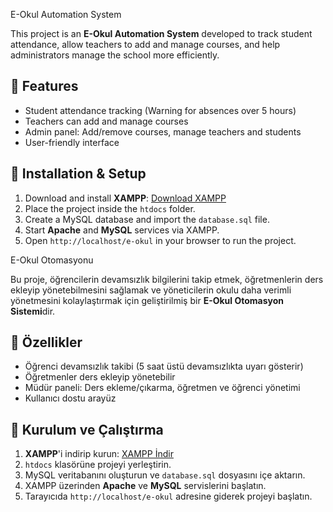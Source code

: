 E-Okul Automation System

This project is an **E-Okul Automation System** developed to track student attendance, allow teachers to add and manage courses, and help administrators manage the school more efficiently.

## 📌 Features
- Student attendance tracking (Warning for absences over 5 hours)
- Teachers can add and manage courses
- Admin panel: Add/remove courses, manage teachers and students
- User-friendly interface

## 🚀 Installation & Setup
1. Download and install **XAMPP**: [Download XAMPP](https://www.apachefriends.org/index.html)
2. Place the project inside the `htdocs` folder.
3. Create a MySQL database and import the `database.sql` file.
4. Start **Apache** and **MySQL** services via XAMPP.
5. Open `http://localhost/e-okul` in your browser to run the project.



E-Okul Otomasyonu

Bu proje, öğrencilerin devamsızlık bilgilerini takip etmek, öğretmenlerin ders ekleyip yönetebilmesini sağlamak ve yöneticilerin okulu daha verimli yönetmesini kolaylaştırmak için geliştirilmiş bir **E-Okul Otomasyon Sistemi**dir.

## 📌 Özellikler
- Öğrenci devamsızlık takibi (5 saat üstü devamsızlıkta uyarı gösterir)
- Öğretmenler ders ekleyip yönetebilir
- Müdür paneli: Ders ekleme/çıkarma, öğretmen ve öğrenci yönetimi
- Kullanıcı dostu arayüz

## 🚀 Kurulum ve Çalıştırma
1. **XAMPP**'i indirip kurun: [XAMPP İndir](https://www.apachefriends.org/tr/index.html)
2. `htdocs` klasörüne projeyi yerleştirin.
3. MySQL veritabanını oluşturun ve `database.sql` dosyasını içe aktarın.
4. XAMPP üzerinden **Apache** ve **MySQL** servislerini başlatın.
5. Tarayıcıda `http://localhost/e-okul` adresine giderek projeyi başlatın.




